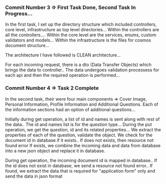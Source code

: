 ### Commit Number 3 => First Task Done, Second Task In Progress...

In the first task, I set up the directory structure which included controllers, core level, infrastructure as top level
directories...
Within the controllers are all the controllers....
Within the core level are the services, enums, custom validators and models...
Within the infrastructure is the files for cosmos document structure...

The architecture I have followed is CLEAN architecture...

For each incoming request, there is a dto (Data Transfer Objects) which brings the data to controller..
The data undergoes validation processess for each api and then the required operation is performed...

### Commit Number 4 => Task 2 Complete

In the second task, their were four main components => Cover Image, Personal Information, Profile Information and Additional Questions.
Each of the information sections had an option of additional questions...

Initially during get operation, a list of id and names is sent along with rest of the data..
The id and names list is for the question type...
During the put operation, we get the question, id and its related properties...
We extract the properties of each of the question, validate the object.
We check for the document id in database if it exists..
If does not exists, then resource not found error
If exists, we combine the incoming data and data from database into a new json object and replace it in database.

During get operation, the incoming document id is mapped in database..
If the id does not exist in database, we send a resource not found error..
If found, we extract the data that is required for "application form" only and send the data in json format